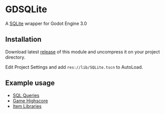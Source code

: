 # GDSQLite

A [SQLite](https://www.sqlite.org/) wrapper for Godot Engine 3.0

## Installation

Download latest [release](https://github.com/khairul169/gdsqlite-native/releases) of this module and uncompress it on your project directory.

Edit Project Settings and add `res://lib/SQLite.tscn` to AutoLoad.

## Example usage

- [SQL Queries](https://github.com/khairul169/gdsqlite-native/blob/master/godot_project/examples/sql_queries.gd)
- [Game Highscore](https://github.com/khairul169/gdsqlite-native/blob/master/godot_project/examples/game_highscore.gd)
- [Item Libraries](https://github.com/khairul169/gdsqlite-native/blob/master/godot_project/examples/item_database.gd)
